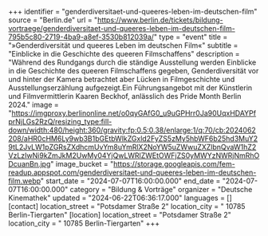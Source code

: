+++
identifier = "genderdiversitaet-und-queeres-leben-im-deutschen-film"
source = "Berlin.de"
url = "https://www.berlin.de/tickets/bildung-vortraege/genderdiversitaet-und-queeres-leben-im-deutschen-film-795b5c80-2719-4ba9-a8ef-3530b812039a/"
type = "event"
title = "»Genderdiversität und queeres Leben im deutschen Film«"
subtitle = "Einblicke in die Geschichte des queeren Filmschaffens"
description = "Während des Rundgangs durch die ständige Ausstellung werden Einblicke in die Geschichte des queeren Filmschaffens gegeben, Genderdiversität vor und hinter der Kamera betrachtet aber Lücken in Filmgeschichte und Ausstellungserzählung aufgezeigt.Ein Führungsangebot mit der Künstlerin und Filmvermittlerin Kaaren Beckhof, anlässlich des Pride Month Berlin 2024."
image = "https://imgproxy.berlinonline.net/o0qyGAfG0_u9uGPHrr0Ja90UqxHDAYPfprNjLGs2RzQ/resizing_type:fill-down/width:480/height:360/gravity:fp:0.5:0.38/enlarge:1/q:70/cb:2024062208/aHR0cHM6Ly9wb3B1bGEtbWlkZGxld2FyZS5zMy5hbWF6b25hd3MuY29tL2JvLW1pZGRsZXdhcmUvYm8uYmRlX2NoYW5uZWwuZXZlbnQvaW1hZ2VzLzIwNi9kZmJkM2UwMy04YjQwLWRlZWEtOWFjZS0yMWYzNWRjNmRhODcuanBn.jpg"
image_bucket = "https://storage.googleapis.com/fem-readup.appspot.com/genderdiversitaet-und-queeres-leben-im-deutschen-film.webp"
start_date = "2024-07-07T16:00:00.000"
end_date = "2024-07-07T16:00:00.000"
category = "Bildung & Vorträge"
organizer = "Deutsche Kinemathek"
updated = "2024-06-22T06:36:17.000"
languages = []
[contact]
location_street = "Potsdamer Straße 2"
location_city = " 10785 Berlin-Tiergarten"
[location]
location_street = "Potsdamer Straße 2"
location_city = " 10785 Berlin-Tiergarten"
+++